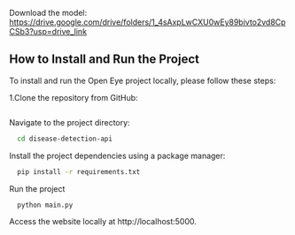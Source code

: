 Download the model: https://drive.google.com/drive/folders/1_4sAxpLwCXU0wEy89bivto2vd8CpCSb3?usp=drive_link

## How to Install and Run the Project
To install and run the Open Eye project locally, please follow these steps:

 1.Clone the repository from GitHub:    
```bash

 ```

Navigate to the project directory:
```bash
  cd disease-detection-api
```

Install the project dependencies using a package manager:
```bash
  pip install -r requirements.txt
```

Run the project
```bash
  python main.py
```

Access the website locally at http://localhost:5000.
